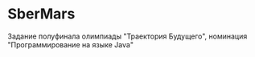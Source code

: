 # SberMars
Задание полуфинала олимпиады "Траектория Будущего", номинация "Программирование на языке Java"
